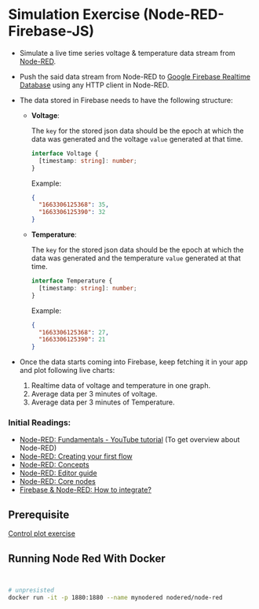 # Simulation Exercise (Node-RED-Firebase-JS)

- Simulate a live time series voltage & temperature data stream from [Node-RED](https://nodered.org).
- Push the said data stream from Node-RED to [Google Firebase Realtime Database](https://firebase.google.com/docs/database) using any HTTP client in Node-RED.
- The data stored in Firebase needs to have the following structure:

  - **Voltage**:

    The `key` for the stored json data should be the epoch at which the data was generated and the voltage
    `value` generated at that time.

    ```ts
    interface Voltage {
      [timestamp: string]: number;
    }
    ```

    Example:

    ```json
    {
      "1663306125368": 35,
      "1663306125390": 32
    }
    ```

  - **Temperature**:

    The `key` for the stored json data should be the epoch at which the data was generated and the temperature
    `value` generated at that time.

    ```ts
    interface Temperature {
      [timestamp: string]: number;
    }
    ```

    Example:

    ```json
    {
      "1663306125368": 27,
      "1663306125390": 21
    }
    ```

- Once the data starts coming into Firebase, keep fetching it in your app and plot following live charts:
  1. Realtime data of voltage and temperature in one graph.
  2. Average data per 3 minutes of voltage.
  3. Average data per 3 minutes of Temperature.

### Initial Readings:

- [Node-RED: Fundamentals - YouTube tutorial](https://www.youtube.com/watch?v=3AR432bguOY) (To get overview about Node-RED)
- [Node-RED: Creating your first flow](https://nodered.org/docs/tutorials/first-flow)
- [Node-RED: Concepts](https://nodered.org/docs/user-guide/concepts)
- [Node-RED: Editor guide](https://nodered.org/docs/user-guide/editor)
- [Node-RED: Core nodes](https://nodered.org/docs/user-guide/nodes)
- [Firebase & Node-RED: How to integrate?](https://mkt-sampath97.medium.com/connect-iot-system-with-firebase-realtime-database-891114b1b9e5)

## Prerequisite

[Control plot exercise](https://github.com/noovosoft/javascript-exercises)

## Running Node Red With Docker

```bash


# unpresisted
docker run -it -p 1880:1880 --name mynodered nodered/node-red

```
